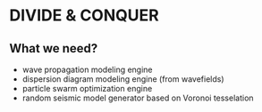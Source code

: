 # DIVIDE & CONQUER

## What we need?
- wave propagation modeling engine
- dispersion diagram modeling engine (from wavefields)
- particle swarm optimization engine
- random seismic model generator based on Voronoi tesselation
